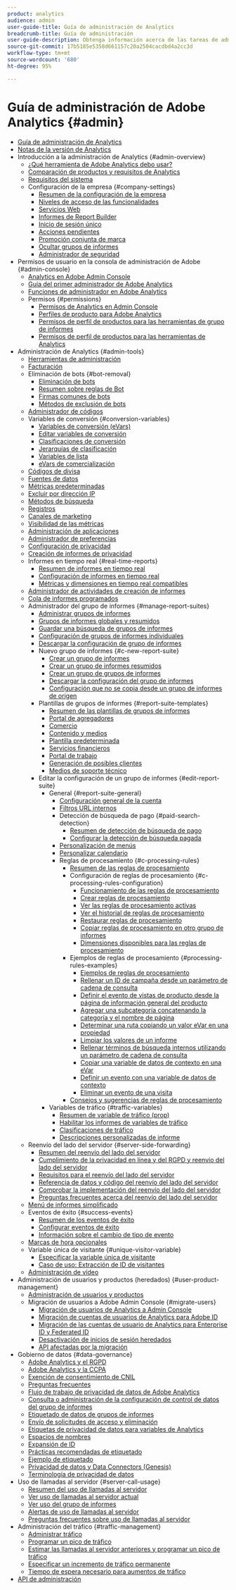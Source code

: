 ```yaml
---
product: analytics
audience: admin
user-guide-title: Guía de administración de Analytics
breadcrumb-title: Guía de administración
user-guide-description: Obtenga información acerca de las tareas de administración de Analytics, como la gestión de usuarios y productos en Experience Cloud Admin Console, la configuración de grupos de informes y mucho más.
source-git-commit: 17b5185e5358d661157c20a2504cacdbd4a2cc3d
workflow-type: tm+mt
source-wordcount: '680'
ht-degree: 95%

---
```



# Guía de administración de Adobe Analytics {#admin}

+ [Guía de administración de Analytics](home.md)
+ [Notas de la versión de Analytics](https://experienceleague.adobe.com/docs/analytics/release-notes/latest.html?lang=es)
+ Introducción a la administración de Analytics {#admin-overview}
   + [¿Qué herramienta de Adobe Analytics debo usar?](get-started/which-analytics-tool.md)
   + [Comparación de productos y requisitos de Analytics](get-started/analytics-product-comparison.md)
   + [Requisitos del sistema](get-started/sys-reqs.md)
   + Configuración de la empresa {#company-settings}
      + [Resumen de la configuración de la empresa](get-started/company/c-company-settings.md)
      + [Niveles de acceso de las funcionalidades](get-started/company/feature-access-levels.md)
      + [Servicios Web](get-started/company/web-services-admin.md)
      + [Informes de Report Builder](get-started/company/report-builder-reports-admin.md)
      + [Inicio de sesión único](get-started/company/single-signon-admin.md)
      + [Acciones pendientes](get-started/company/pending-actions-admin.md)
      + [Promoción conjunta de marca](get-started/company/co-branding-admin.md)
      + [Ocultar grupos de informes](get-started/company/c-hide-report-suites.md)
      + [Administrador de seguridad](get-started/company/security-manager.md)
+ Permisos de usuario en la consola de administración de Adobe {#admin-console}
   + [Analytics en Adobe Admin Console](admin-console/home.md)
   + [Guía del primer administrador de Adobe Analytics](admin-console/first-admin-guide.md)
   + [Funciones de administrador en Adobe Analytics](admin-console/admin-roles-in-analytics.md)
   + Permisos {#permissions}
      + [Permisos de Analytics en Admin Console](admin-console/permissions/summary-tables.md)
      + [Perfiles de producto para Adobe Analytics](admin-console/permissions/product-profile.md)
      + [Permisos de perfil de productos para las herramientas de grupo de informes](admin-console/permissions/report-suite-tools.md)
      + [Permisos de perfil de productos para las herramientas de Analytics](admin-console/permissions/analytics-tools.md)
+ Administración de Analytics {#admin-tools}
   + [Herramientas de administración](admin/c-admin-tools.md)
   + [Facturación](admin/billing-admin.md)
   + Eliminación de bots {#bot-removal}
      + [Eliminación de bots](admin/bot-removal/bot-removal.md)
      + [Resumen sobre reglas de Bot](admin/bot-removal/bot-rules.md)
      + [Firmas comunes de bots](admin/bot-removal/bot-signatures.md)
      + [Métodos de exclusión de bots](admin/bot-removal/bot-exclusion-methods.md)
   + [Administrador de códigos](admin/code-manager-admin.md)
   + Variables de conversión {#conversion-variables}
      + [Variables de conversión (eVars)](admin/conversion-var-admin/conversion-var-admin.md)
      + [Editar variables de conversión](admin/conversion-var-admin/t-conversion-variables-admin.md)
      + [Clasificaciones de conversión](admin/conversion-var-admin/conversion-classifications.md)
      + [Jerarquías de clasificación](admin/conversion-var-admin/classification-hierarchies.md)
      + [Variables de lista](admin/conversion-var-admin/list-var-admin.md)
      + [eVars de comercialización](admin/conversion-var-admin/merchandising-evars.md)
   + [Códigos de divisa](admin/currency.md)
   + [Fuentes de datos](admin/data-sources.md)
   + [Métricas predeterminadas](admin/default-metrics.md)
   + [Excluir por dirección IP](admin/exclude-ip.md)
   + [Métodos de búsqueda](admin/finding-methods.md)
   + [Registros](admin/logs.md)
   + [Canales de marketing](admin/marketing-channels-admin.md)
   + [Visibilidad de las métricas](admin/metric-visibility.md)
   + [Administración de aplicaciones](admin/mobile-management.md)
   + [Administrador de preferencias](admin/preferences-manager.md)
   + [Configuración de privacidad](admin/privacy-settings.md)
   + [Creación de informes de privacidad](admin/privacy-reporting.md)
   + Informes en tiempo real {#real-time-reports}
      + [Resumen de informes en tiempo real](admin/realtime/realtime.md)
      + [Configuración de informes en tiempo real](admin/realtime/t-realtime-admin.md)
      + [Métricas y dimensiones en tiempo real compatibles](admin/realtime/realtime-metrics.md)
   + [Administrador de actividades de creación de informes](admin/reporting-activity.md)
   + [Cola de informes programados](admin/scheduled-reports-admin.md)
   + Administrador del grupo de informes {#manage-report-suites}
      + [Administrar grupos de informes](admin/c-manage-report-suites/report-suites-admin.md)
      + [Grupos de informes globales y resumidos](admin/c-manage-report-suites/rollup-report-suite.md)
      + [Guardar una búsqueda de grupos de informes](admin/c-manage-report-suites/t-report-suite-saved-search.md)
      + [Configuración de grupos de informes individuales](admin/c-manage-report-suites/individual-rs-settings.md)
      + [Descargar la configuración de grupo de informes](admin/c-manage-report-suites/t-download-rs-settings.md)
      + Nuevo grupo de informes {#c-new-report-suite}
         + [Crear un grupo de informes](admin/c-manage-report-suites/c-new-report-suite/t-create-a-report-suite.md)
         + [Crear un grupo de informes resumidos](admin/c-manage-report-suites/c-new-report-suite/t-rollups.md)
         + [Crear un grupo de grupos de informes](admin/c-manage-report-suites/c-new-report-suite/t-create-rs-group.md)
         + [Descargar la configuración del grupo de informes](admin/c-manage-report-suites/c-new-report-suite/new-report-suite.md)
         + [Configuración que no se copia desde un grupo de informes de origen](admin/c-manage-report-suites/c-new-report-suite/settings-not-copied-from-rs.md)
      + Plantillas de grupos de informes {#report-suite-templates}
         + [Resumen de las plantillas de grupos de informes](admin/c-manage-report-suites/c-report-suite-templates/report-suite-templates.md)
         + [Portal de agregadores](admin/c-manage-report-suites/c-report-suite-templates/aggregator-portal.md)
         + [Comercio](admin/c-manage-report-suites/c-report-suite-templates/commerce-admin.md)
         + [Contenido y medios](admin/c-manage-report-suites/c-report-suite-templates/content-media.md)
         + [Plantilla predeterminada](admin/c-manage-report-suites/c-report-suite-templates/default-rs-template.md)
         + [Servicios financieros](admin/c-manage-report-suites/c-report-suite-templates/financial-services.md)
         + [Portal de trabajo](admin/c-manage-report-suites/c-report-suite-templates/job-portal.md)
         + [Generación de posibles clientes](admin/c-manage-report-suites/c-report-suite-templates/lead-generation.md)
         + [Medios de soporte técnico](admin/c-manage-report-suites/c-report-suite-templates/support-media.md)
      + Editar la configuración de un grupo de informes {#edit-report-suite}
         + General {#report-suite-general}
            + [Configuración general de la cuenta](admin/c-manage-report-suites/c-edit-report-suites/general/general-acct-settings-admin.md)
            + [Filtros URL internos](admin/c-manage-report-suites/c-edit-report-suites/general/internal-url-filter-admin.md)
            + Detección de búsqueda de pago {#paid-search-detection}
               + [Resumen de detección de búsqueda de pago](admin/c-manage-report-suites/c-edit-report-suites/general/paid-search-detection/paid-search-detection.md)
               + [Configurar la detección de búsqueda pagada](admin/c-manage-report-suites/c-edit-report-suites/general/paid-search-detection/t-paid-search-detection.md)
            + [Personalización de menús](admin/c-manage-report-suites/c-edit-report-suites/general/customize-menus.md)
            + [Personalizar calendario](admin/c-manage-report-suites/c-edit-report-suites/general/custom-calendar.md)
            + Reglas de procesamiento {#c-processing-rules}
               + [Resumen de las reglas de procesamiento](admin/c-manage-report-suites/c-edit-report-suites/general/c-processing-rules/processing-rules.md)
               + Configuración de reglas de procesamiento {#c-processing-rules-configuration}
                  + [Funcionamiento de las reglas de procesamiento](admin/c-manage-report-suites/c-edit-report-suites/general/c-processing-rules/c-processing-rules-configuration/processing-rules-about.md)
                  + [Crear reglas de procesamiento](admin/c-manage-report-suites/c-edit-report-suites/general/c-processing-rules/c-processing-rules-configuration/t-processing-rules.md)
                  + [Ver las reglas de procesamiento activas](admin/c-manage-report-suites/c-edit-report-suites/general/c-processing-rules/c-processing-rules-configuration/t-processing-rules-view.md)
                  + [Ver el historial de reglas de procesamiento](admin/c-manage-report-suites/c-edit-report-suites/general/c-processing-rules/c-processing-rules-configuration/t-processing-rule-view-history.md)
                  + [Restaurar reglas de procesamiento](admin/c-manage-report-suites/c-edit-report-suites/general/c-processing-rules/c-processing-rules-configuration/t-processing-rules-restore.md)
                  + [Copiar reglas de procesamiento en otro grupo de informes](admin/c-manage-report-suites/c-edit-report-suites/general/c-processing-rules/c-processing-rules-configuration/t-processing-rules-copy-to-rs.md)
                  + [Dimensiones disponibles para las reglas de procesamiento](admin/c-manage-report-suites/c-edit-report-suites/general/c-processing-rules/processing-rule-dimensions.md)
               + Ejemplos de reglas de procesamiento {#processing-rules-examples}
                  + [Ejemplos de reglas de procesamiento](admin/c-manage-report-suites/c-edit-report-suites/general/c-processing-rules/processing-rules-examples/processing-rules-examples.md)
                  + [Rellenar un ID de campaña desde un parámetro de cadena de consulta](admin/c-manage-report-suites/c-edit-report-suites/general/c-processing-rules/processing-rules-examples/processing-rules-populate-campaign-id.md)
                  + [Definir el evento de vistas de producto desde la página de información general del producto](admin/c-manage-report-suites/c-edit-report-suites/general/c-processing-rules/processing-rules-examples/setting-the-product-view-event.md)
                  + [Agregar una subcategoría concatenando la categoría y el nombre de página](admin/c-manage-report-suites/c-edit-report-suites/general/c-processing-rules/processing-rules-examples/subcategory-concatenating.md)
                  + [Determinar una ruta copiando un valor eVar en una propiedad](admin/c-manage-report-suites/c-edit-report-suites/general/c-processing-rules/processing-rules-examples/processing-rules-determining-path.md)
                  + [Limpiar los valores de un informe](admin/c-manage-report-suites/c-edit-report-suites/general/c-processing-rules/processing-rules-examples/clean-up-values-in-a-report.md)
                  + [Rellenar términos de búsqueda internos utilizando un parámetro de cadena de consulta](admin/c-manage-report-suites/c-edit-report-suites/general/c-processing-rules/processing-rules-examples/processing-rules-populating-internal-search.md)
                  + [Copiar una variable de datos de contexto en una eVar](admin/c-manage-report-suites/c-edit-report-suites/general/c-processing-rules/processing-rules-examples/processing-rules-copy-context-data.md)
                  + [Definir un evento con una variable de datos de contexto](admin/c-manage-report-suites/c-edit-report-suites/general/c-processing-rules/processing-rules-examples/processing-rules-copy-context-data-event.md)
                  + [Eliminar un evento de una visita](admin/c-manage-report-suites/c-edit-report-suites/general/c-processing-rules/processing-rules-examples/processing-rules-remove-event.md)
               + [Consejos y sugerencias de reglas de procesamiento](admin/c-manage-report-suites/c-edit-report-suites/general/c-processing-rules/processing-rules-tips.md)
         + Variables de tráfico {#traffic-variables}
            + [Resumen de variable de tráfico (prop)](admin/c-manage-report-suites/c-edit-report-suites/c-traffic-variables/traffic-var.md)
            + [Habilitar los informes de variables de tráfico](admin/c-manage-report-suites/c-edit-report-suites/c-traffic-variables/t-traffic-variable.md)
            + [Clasificaciones de tráfico](admin/c-manage-report-suites/c-edit-report-suites/c-traffic-variables/traffic-classifications.md)
            + [Descripciones personalizadas de informe](admin/c-manage-report-suites/c-edit-report-suites/c-traffic-variables/custom-desc-admin.md)
   + Reenvío del lado del servidor {#server-side-forwarding}
      + [Resumen del reenvío del lado del servidor](admin/c-server-side-forwarding/ssf.md)
      + [Cumplimiento de la privacidad en línea y del RGPD y reenvío del lado del servidor](admin/c-server-side-forwarding/ssf-gdpr.md)
      + [Requisitos para el reenvío del lado del servidor](admin/c-server-side-forwarding/ssf-requirements.md)
      + [Referencia de datos y código del reenvío del lado del servidor](admin/c-server-side-forwarding/ssf-reference.md)
      + [Comprobar la implementación del reenvío del lado del servidor](admin/c-server-side-forwarding/ssf-verify.md)
      + [Preguntas frecuentes acerca del reenvío del lado del servidor](admin/c-server-side-forwarding/ssf-faq.md)
   + [Menú de informes simplificado](admin/t-simplified-menu.md)
   + Eventos de éxito {#success-events}
      + [Resumen de los eventos de éxito](admin/c-success-events/success-event.md)
      + [Configurar eventos de éxito](admin/c-success-events/t-success-events.md)
      + [Información sobre el cambio de tipo de evento](admin/c-success-events/event-type.md)
   + [Marcas de hora opcionales](admin/timestamp-optional.md)
   + Variable única de visitante {#unique-visitor-variable}
      + [Especificar la variable única de visitante](admin/unique-visitor-variable-admin/t-unique-visitor-variable.md)
      + [Caso de uso: Extracción de ID de visitantes](admin/unique-visitor-variable-admin/extract-visitorids-usecase.md)
   + [Administración de vídeo](admin/video-management.md)
+ Administración de usuarios y productos (heredados) {#user-product-management}
   + [Administración de usuarios y productos](user-management2/user-management.md)
   + Migración de usuarios a Adobe Admin Console {#migrate-users}
      + [Migración de usuarios de Analytics a Admin Console](user-management2/user-migration/c-migration-tool.md)
      + [Migración de cuentas de usuarios de Analytics para Adobe ID](user-management2/user-migration/t-migrate-users.md)
      + [Migración de las cuentas de usuario de Analytics para Enterprise ID y Federated ID](user-management2/user-migration/migrate-enterprise.md)
      + [Desactivación de inicios de sesión heredados](user-management2/user-migration/t-disable-legacy-login.md)
      + [API afectadas por la migración](user-management2/user-migration/developer.md)
+ Gobierno de datos {#data-governance}
   + [Adobe Analytics y el RGPD](c-data-governance/an-gdpr-overview.md)
   + [Adobe Analytics y la CCPA](c-data-governance/an-ccpa-overview.md)
   + [Exención de consentimiento de CNIL](c-data-governance/cnil-consent-exemption.md)
   + [Preguntas frecuentes](c-data-governance/gdpr-faq.md)
   + [Flujo de trabajo de privacidad de datos de Adobe Analytics](c-data-governance/an-gdpr-workflow.md)
   + [Consulta o administración de la configuración de control de datos del grupo de informes](c-data-governance/gdpr-view-settings.md)
   + [Etiquetado de datos de grupos de informes](c-data-governance/gdpr-setup-reportsuite.md)
   + [Envío de solicitudes de acceso y eliminación](c-data-governance/gdpr-submit-access-delete.md)
   + [Etiquetas de privacidad de datos para variables de Analytics](c-data-governance/gdpr-labels.md)
   + [Espacios de nombres](c-data-governance/gdpr-namespaces.md)
   + [Expansión de ID](c-data-governance/gdpr-id-expansion.md)
   + [Prácticas recomendadas de etiquetado](c-data-governance/gdpr-analytics-ids.md)
   + [Ejemplo de etiquetado](c-data-governance/gdpr-labeling-example.md)
   + [Privacidad de datos y Data Connectors (Genesis)](c-data-governance/data-connectors-gdpr.md)
   + [Terminología de privacidad de datos](c-data-governance/gdpr-terminology.md)
+ Uso de llamadas al servidor {#server-call-usage}
   + [Resumen del uso de llamadas al servidor](c-server-call-usage/overage-overview.md)
   + [Ver uso de llamadas al servidor actual](c-server-call-usage/server-call-usage-dashboard.md)
   + [Ver uso del grupo de informes](c-server-call-usage/report-suite-usage.md)
   + [Alertas de uso de llamadas al servidor](c-server-call-usage/scu-alerts.md)
   + [Preguntas frecuentes sobre uso de llamadas al servidor](c-server-call-usage/overage-faq.md)
+ Administración del tráfico {#traffic-management}
   + [Administrar tráfico](c-traffic-management/traffic-management.md)
   + [Programar un pico de tráfico](c-traffic-management/t-traffic-schedule-spike.md)
   + [Estimar las llamadas al servidor anteriores y programar un pico de tráfico](c-traffic-management/traffic-spike-estimate-past-server-calls.md)
   + [Especificar un incremento de tráfico permanente](c-traffic-management/t-traffic-permanent.md)
   + [Tiempo de espera necesario para aumentos de tráfico](c-traffic-management/traffic-lead-time.md)
+ [API de administración](c-admin-api/c-admin-api.md)
